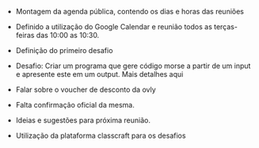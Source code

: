* Montagem da agenda pública, contendo os dias e horas das reuniões
- Definido a utilização do Google Calendar e reunião todos as terças-feiras das 10:00 as 10:30.

* Definição do primeiro desafio
- Desafio: Criar um programa que gere código morse a partir de um input e apresente este em um output. Mais detalhes aqui

* Falar sobre o voucher de desconto da ovly
- Falta confirmação oficial da mesma.

* Ideias e sugestões para próxima reunião.
- Utilização da plataforma classcraft para os desafios
